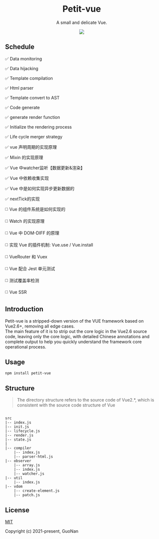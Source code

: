 <h1 align="center">
Petit-vue
</h1>
<p align="center">
A small and delicate Vue.
<p>
<p align="center">
  <a href="https://www.npmjs.com/package/petit-vue"><img src="https://img.shields.io/npm/v/petit-vue?color=729B1B&label="></a>
<p>

## Schedule

:white_check_mark: Data monitoring

:white_check_mark: Data hijacking

:white_check_mark: Template compilation

:white_check_mark: Html parser

:white_check_mark: Template convert to AST

:white_check_mark: Code generate

:white_check_mark: generate render function

:white_check_mark: Initialize the rendering process

:white_check_mark: Life cycle merger strategy

:white_check_mark: vue 声明周期的实现原理

:white_check_mark: Mixin 的实现原理

:white_check_mark: Vue 中watcher监听【数据更新&渲染】

:white_check_mark: Vue 中依赖收集实现

:white_check_mark: Vue 中是如何实现异步更新数据的

:white_check_mark: nextTick的实现

:white_medium_square: Vue 的组件系统是如何实现的

:white_medium_square: Watch 的实现原理

:white_medium_square: Vue 中 DOM-DIFF 的原理

:white_medium_square: 实现 Vue 的插件机制: Vue.use / Vue.install

:white_medium_square: VueRouter 和 Vuex

:white_medium_square: Vue 配合 Jest 单元测试

:white_medium_square: 测试覆盖率检测

:white_medium_square: Vue SSR

## Introduction

Petit-vue is a stripped-down version of the VUE framework based on Vue2.6+, removing all edge cases.</br>
The main feature of it is to strip out the core logic in the Vue2.6 source code, leaving only the core logic, with detailed Chinese annotations and complete output to help you quickly understand the framework core operational process.

## Usage

```
npm install petit-vue
```

## Structure

> The directory structure refers to the source code of Vue2.\*, which is consistent with the source code structure of Vue

```

src
|-- index.js
|-- init.js
|-- lifecycle.js
|-- render.js
|-- state.js
|
|-- compiler
    |-- index.js
    |-- parser-html.js
|-- observer
    |-- array.js
    |-- index.js
    |-- watcher.js
|-- util
    |-- index.js
|-- vdom
    |-- create-element.js
    |-- patch.js
```

## License

[MIT](https://opensource.org/licenses/MIT)

Copyright (c) 2021-present, GuoNan
